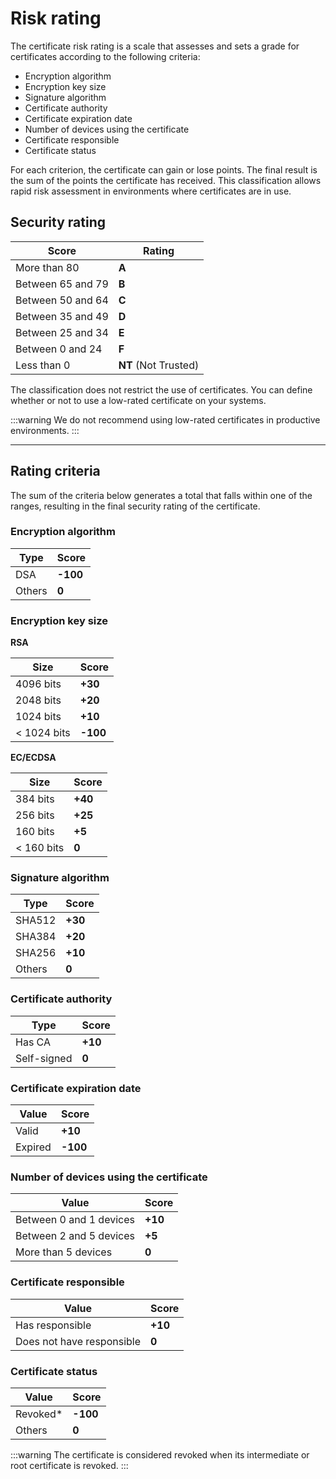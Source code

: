# Risk rating

The certificate risk rating is a scale that assesses and sets a grade for certificates according to the following criteria:

- Encryption algorithm
- Encryption key size
- Signature algorithm
- Certificate authority
- Certificate expiration date
- Number of devices using the certificate
- Certificate responsible
- Certificate status

For each criterion, the certificate can gain or lose points. The final result is the sum of the points the certificate has received. This classification allows rapid risk assessment in environments where certificates are in use.

## Security rating

| Score | Rating |
|---|---|
| More than 80      | **A** |
| Between 65 and 79 | **B** |
| Between 50 and 64 | **C** |
| Between 35 and 49 | **D** |
| Between 25 and 34 | **E** |
| Between 0 and 24  | **F** |
| Less than 0       | **NT** (Not Trusted) |

The classification does not restrict the use of certificates. You can define whether or not to use a low-rated certificate on your systems.

 :::warning
We do not recommend using low-rated certificates in productive environments.
:::
***
## Rating criteria
The sum of the criteria below generates a total that falls within one of the ranges, resulting in the final security rating of the certificate.

### Encryption algorithm

| Type | Score |
|---|---|
| DSA | **-100** |
| Others | **0** |

### Encryption key size

**RSA**

| Size | Score |
|---|---|
| 4096 bits     |   **+30** |
| 2048 bits     |   **+20** |
| 1024 bits     |   **+10** |
| < 1024 bits   | **-100** |

**EC/ECDSA**

| Size | Score |
|---|---|
| 384 bits |   **+40** |
| 256 bits |   **+25** |
| 160 bits |   **+5** |
| < 160 bits | **0** |

### Signature algorithm

| Type | Score |
|---|---|
| SHA512 |   **+30** |
| SHA384 |   **+20** |
| SHA256 |   **+10** |
| Others | **0** |

### Certificate authority

| Type | Score |
|---|---|
| Has CA |   **+10** |
| Self-signed | **0** |

### Certificate expiration date

| Value | Score |
|---|---|
| Valid   |   **+10** |
| Expired | **-100** |

### Number of devices using the certificate

| Value | Score |
|---|---|
| Between 0 and 1 devices |   **+10** |
| Between 2 and 5 devices |   **+5** |
| More than 5 devices | **0** |

### Certificate responsible

| Value | Score |
|---|---|
| Has responsible |   **+10** |
| Does not have responsible | **0** |

### Certificate status

| Value | Score |
|---|---|
| Revoked* | **-100** |
| Others | **0** |

 :::warning
The certificate is considered revoked when its intermediate or root certificate is revoked.
:::




